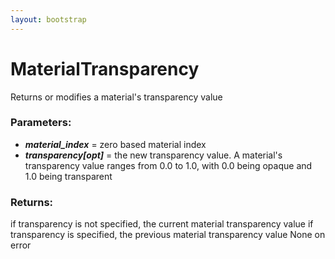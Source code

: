 ```yaml
---
layout: bootstrap
---
```


# MaterialTransparency

Returns or modifies a material's transparency value
        

### Parameters:

- ***material_index*** = zero based material index
- ***transparency[opt]*** = the new transparency value. A material's transparency value ranges from 0.0 to 1.0, with
  0.0 being opaque and 1.0 being transparent
        

### Returns:


if transparency is not specified, the current material transparency value
if transparency is specified, the previous material transparency value
None on error
        
